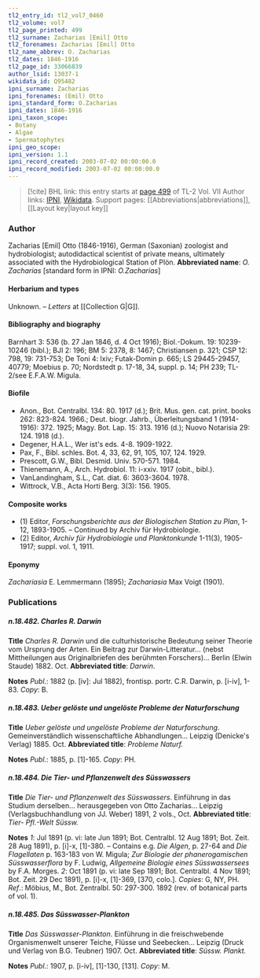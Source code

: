 ```yaml
---
tl2_entry_id: tl2_vol7_0460
tl2_volume: vol7
tl2_page_printed: 499
tl2_surname: Zacharias [Emil] Otto
tl2_forenames: Zacharias [Emil] Otto
tl2_name_abbrev: O. Zacharias
tl2_dates: 1846-1916
tl2_page_id: 33066839
author_lsid: 13037-1
wikidata_id: Q95482
ipni_surname: Zacharias
ipni_forenames: (Emil) Otto
ipni_standard_form: O.Zacharias
ipni_dates: 1846-1916
ipni_taxon_scope: 
- Botany
- Algae
- Spermatophytes
ipni_geo_scope: 
ipni_version: 1.1
ipni_record_created: 2003-07-02 00:00:00.0
ipni_record_modified: 2003-07-02 00:00:00.0
---
```


> [!cite] BHL link: this entry starts at [page 499](https://www.biodiversitylibrary.org/page/33066839) of TL-2 Vol. VII
> Author links: [IPNI](https://www.ipni.org/a/13037-1), [Wikidata](https://www.wikidata.org/wiki/Q95482). Support pages: [[Abbreviations|abbreviations]], [[Layout key|layout key]]

### Author

Zacharias \[Emil\] Otto (1846-1916), German (Saxonian) zoologist and hydrobiologist; autodidactical scientist of private means, ultimately associated with the Hydrobiological Station of Plön. 
**Abbreviated name**: *O. Zacharias* \[standard form in IPNI: *O.Zacharias*\]

#### Herbarium and types

Unknown. – *Letters* at [[Collection G|G]].

#### Bibliography and biography

Barnhart 3: 536 (b. 27 Jan 1846, d. 4 Oct 1916); Biol.-Dokum. 19: 10239-10246 (bibl.); BJI 2: 196; BM 5: 2378, 8: 1467; Christiansen p. 321; CSP 12: 798, 19: 731-753; De Toni 4: lxiv; Futak-Domin p. 665; LS 29445-29457, 40779; Moebius p. 70; Nordstedt p. 17-18, 34, suppl. p. 14; PH 239; TL-2/see E.F.A.W. Migula.

#### Biofile

- Anon., Bot. Centralbl. 134: 80. 1917 (d.); Brit. Mus. gen. cat. print. books 262: 823-824. 1966.; Deut. biogr. Jahrb., Überleitungsband 1 (1914-1916): 372. 1925; Magy. Bot. Lap. 15: 313. 1916 (d.); Nuovo Notarisia 29: 124. 1918 (d.).
- Degener, H.A.L., Wer ist's eds. 4-8. 1909-1922.
- Pax, F., Bibl. schles. Bot. 4, 33, 62, 91, 105, 107, 124. 1929.
- Prescott, G.W., Bibl. Desmid. Univ. 570-571. 1984.
- Thienemann, A., Arch. Hydrobiol. 11: i-xxiv. 1917 (obit., bibl.).
- VanLandingham, S.L., Cat. diat. 6: 3603-3604. 1978.
- Wittrock, V.B., Acta Horti Berg. 3(3): 156. 1905.

#### Composite works

- (1) Editor, *Forschungsberichte aus der Biologischen Station zu Plan*, 1-12, 1893-1905. – Continued by Archiv für Hydrobiologie.
- (2) Editor, *Archiv für Hydrobiologie und Planktonkunde* 1-11(3), 1905-1917; suppl. vol. 1, 1911.

#### Eponymy

*Zachariasia* E. Lemmermann (1895); *Zachariasia* Max Voigt (1901).

### Publications

##### n.18.482. Charles R. Darwin

**Title**
*Charles R. Darwin* und die culturhistorische Bedeutung seiner Theorie vom Ursprung der Arten. Ein Beitrag zur Darwin-Litteratur... (nebst Mittheilungen aus Originalbriefen des berühmten Forschers)... Berlin (Elwin Staude) 1882. Oct.
**Abbreviated title**: *Darwin*.

**Notes**
*Publ*.: 1882 (p. \[iv\]: Jul 1882), frontisp. portr. C.R. Darwin, p. \[i-iv\], 1-83. *Copy*: B.

##### n.18.483. Ueber gelöste und ungelöste Probleme der Naturforschung

**Title**
*Ueber gelöste und ungelöste Probleme der Naturforschung*. Gemeinverständlich wissenschaftliche Abhandlungen... Leipzig (Denicke's Verlag) 1885. Oct.
**Abbreviated title**: *Probleme Naturf.*

**Notes**
*Publ*.: 1885, p. \[1\]-165. *Copy*: PH.

##### n.18.484. Die Tier- und Pflanzenwelt des Süsswassers

**Title**
*Die Tier- und Pflanzenwelt des Süsswassers*. Einführung in das Studium derselben... herausgegeben von Otto Zacharias... Leipzig (Verlagsbuchhandlung von JJ. Weber) 1891, 2 vols., Oct.
**Abbreviated title**: *Tier- Pfl.-Welt Süssw.*

**Notes**
*1*: Jul 1891 (p. vi: late Jun 1891; Bot. Centralbl. 12 Aug 1891; Bot. Zeit. 28 Aug 1891), p. \[i\]-x, \[1\]-380. – Contains e.g. *Die Algen*, p. 27-64 and *Die Flagellaten* p. 163-183 von W. Migula; *Zur Biologie der phanerogamischen Süsswasserflora* by F. Ludwig, *Allgemeine Biologie eines Süsswassersees* by F.A. Morges.
*2*: Oct 1891 (p. vi: late Sep 1891; Bot. Centralbl. 4 Nov 1891; Bot. Zeit. 29 Dec 1891), p. \[i\]-x, \[1\]-369, \[370, colo.\].
*Copies*: G, NY, PH.
*Ref*.: Möbius, M., Bot. Zentralbl. 50: 297-300. 1892 (rev. of botanical parts of vol. 1).

##### n.18.485. Das Süsswasser-Plankton

**Title**
*Das Süsswasser-Plankton*. Einführung in die freischwebende Organismenwelt unserer Teiche, Flüsse und Seebecken... Leipzig (Druck und Verlag von B.G. Teubner) 1907. Oct.
**Abbreviated title**: *Süssw. Plankt.*

**Notes**
*Publ*.: 1907, p. \[i-iv\], \[1\]-130, \[131\]. *Copy*: M.


